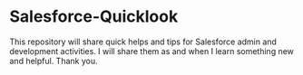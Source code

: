 # Salesforce-Quicklook

This repository will share quick helps and tips for Salesforce admin and development activities. I will share them as and when I learn something new and helpful. Thank you.
